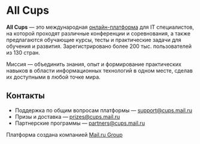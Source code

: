 # All Cups
**All Cups** — это международная [онлайн-платформа](https://cups.mail.ru) для IT специалистов, на которой проходят различные конференции и соревнования, а также предлагаются обучающие курсы, тесты и практические задачи для обучения и развития. Зарегистрировано более 200 тыс. пользователей из 130 стран.

Миссия — объединить знания, опыт и формирование практических навыков в области информационных технологий в одном месте, сделав их доступными в любой точке мира.

## Контакты
* Поддержка по общим вопросам платформы — support@cups.mail.ru
* Призы и доставка — prizes@cups.mail.ru
* Партнерские программы — partners@cups.mail.ru

Платформа создана компанией [Mail.ru Group](https://corp.mail.ru)
